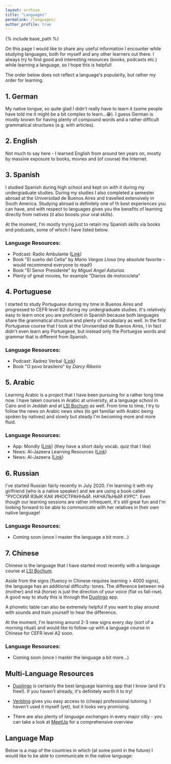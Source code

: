 ```yaml
---
layout: archive
title: "Languages"
permalink: /languages/
author_profile: true
---
```


{% include base_path %}

On this page I would like to share any useful information I encounter while studying languages, both for myself and any other learners out there. I always try to find good and interesting resources (books, podcasts etc.) while learning a language, so I hope this is helpful!

The order below does not reflect a language's popularity, but rather my order for learning.

## 1. German

My native tongue, so quite glad I didn't really have to learn it (some people have told me it might be a bit complex to learn...😁). I guess German is mostly known for having plenty of compound words and a rather difficult grammatical structures (e.g. with articles). 

## 2. English

Not much to say here - I learned English from around ten years on, mostly by massive exposure to books, movies and (of course) the Internet. 

## 3. Spanish

I studied Spanish during high school and kept on with it during my undergraduate studies. During my studies I also completed a semester abroad at the Universidad de Buenos Aires and travelled extensively in South America. Studying abroad is definitely one of th best experiences you can have, and with respect to languages gives you the benefits of learning directly from natives (it also boosts your oral skills).

At the moment, I'm mostly trying just to retain my Spanish skills via books and podcasts, some of which I have listed below.

### Language Resources:
* Podcast: Radio Ambulante ([Link](https://radioambulante.org))
* Book "El sueño del Celta" by *Mario Vargas Llosa* (my absolute favorite - would recommend everyone to read!)
* Book "El Senor Presidente" by *Miguel Angel Asturias*
* Plenty of great movies, for example "Diarios de motocicleta"

## 4. Portuguese

I started to study Portuguese during my time in Buenos Aires and progressed to CEFR level B2 during my undergraduate studies. It's relatively easy to learn once you are proficient in Spanish because both languages share the grammatical structure and plenty of vocabulary as well. In the first Portuguese course that I took at the Unviseridad de Buenos Aires, I in fact didn't even learn any Portuegese, but instead only the Portuegse words and grammar that is different from Spanish.

### Language Resources:
* Podcast: Xadrez Verbal ([Link](https://xadrezverbal.com))
* Book "O povo brasileiro" by *Darcy Ribeiro*

## 5. Arabic

Learning Arabic is a  project that I have been pursuing for a rather long time now. I have taken courses in Arabic at university, at a language school in Cairo and in Jeddah and at [LSI Bochum](https://www.lsi-bochum.de) as well. From time to time, I try to follow the news on Arabic news sites (to get familiar with Arabic being spoken by natives) and slowly but steady I'm becoming more and more fluid.


### Language Resources:
* App: Mondly ([Link](https://www.mondly.com)) (they have a short daily vocab. quiz that I like)
* News: Al-Jazeera Learning Resources ([Link](https://learning.aljazeera.net/en))
* News: Al-Jazeera ([Link](http://www.aljazeera.net/portal))

## 6. Russian
I've started Russian fairly recently in July 2020. I'm learning it with my girlfriend (who is a native speaker) and we are using a book called "РУССКИЙ ЯЗЫК КАК ИНОСТРАННЫЙ. НАЧАЛЬНЫЙ КУРС". Even though our learning sessions are rather infrequent, it's still great fun and I'm looking forward to be able to communicate with her relatives in their own native language!

### Language Resources:
* Coming soon (once I master the language a bit more...)

## 7. Chinese

Chinese is the language that I have started most recently with a language course at [LSI Bochum](https://www.lsi-bochum.de).

Aside from the signs (fluency in Chinese requires learning > 4000 signs), the language has an additional difficulty: tones. The difference between mā (mother) and mǎ (horse) is just the direction of your voice (flat vs fall-rise). A good way to study this is through the [Duolingo](https://duolingo.com) app.

A phonetic table can also be extremely helpful if you want to play around with sounds and train yourself to hear the difference.

At the moment, I'm learning around 2-3 new signs every day (sort of a morning ritual) and would like to follow-up with a language course in Chinese for CEFR level A2 soon.

### Language Resources:
* Coming soon (once I master the language a bit more...)


## Multi-Language Resources
* [Duolingo](https://duolingo.com) is certainly the best language learning app that I know (and it's free!). If you haven't already, it's definitely worth it to try!

* [Verbling](https://www.verbling.com) gives you easy access to (cheap) professional tutoring. I haven't used it myself (yet), but it looks very promising.

* There are also plenty of *language exchanges* in every major citiy - you can take a look at [MeetUp](https://www.meetup.com) for a comprehensive overview

## Language Map
Below is a map of the countries in which (at some point in the future) I would like to be able to communicate in the native language:

<html>
  <link rel="stylesheet" href="/files/jquery-jvectormap-2.0.5.css" type="text/css" media="screen"/>
  <script src="/files/jquery-3.4.1.min.js"></script>
  <script src="/files/jquery-jvectormap-2.0.5.min.js"></script>
  <script src="/files/jquery-jvectormap-world-mill.js"></script>

  <div id="map" style="width: 600px; height: 400px"></div>

<script type="text/javascript" src="/files/language_map.js"></script>

</html>